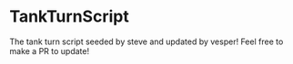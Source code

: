 # TankTurnScript
The tank turn script seeded by steve and updated by vesper! Feel free to make a PR to update!
